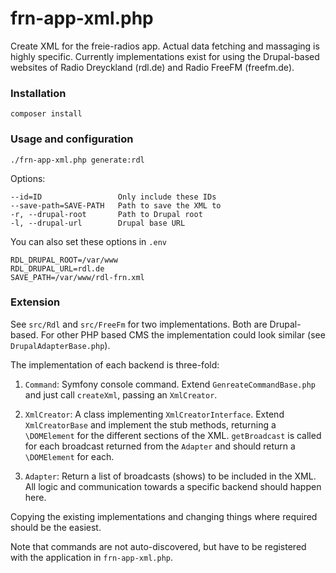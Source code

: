 # frn-app-xml.php

Create XML for the freie-radios app. Actual data fetching and massaging is highly specific. Currently implementations exist for using the Drupal-based websites of Radio Dreyckland (rdl.de) and Radio FreeFM (freefm.de).

### Installation

    composer install

### Usage and configuration

    ./frn-app-xml.php generate:rdl
    
Options:

    --id=ID                 Only include these IDs 
    --save-path=SAVE-PATH   Path to save the XML to
    -r, --drupal-root       Path to Drupal root 
    -l, --drupal-url        Drupal base URL
   

You can also set these options in `.env`

    RDL_DRUPAL_ROOT=/var/www
    RDL_DRUPAL_URL=rdl.de
    SAVE_PATH=/var/www/rdl-frn.xml
    
### Extension

See `src/Rdl` and `src/FreeFm` for two implementations. Both are Drupal-based. For other PHP based CMS the implementation could look similar (see `DrupalAdapterBase.php`).

The implementation of each backend is three-fold:

1) `Command`: Symfony console command. Extend `GenreateCommandBase.php` and just call `createXml`, passing an `XmlCreator`.

2) `XmlCreator`: A class implementing `XmlCreatorInterface`. Extend `XmlCreatorBase` and implement the stub methods, returning a `\DOMElement` for the different sections of the XML. `getBroadcast` is called for each broadcast returned from the `Adapter` and should return a `\DOMElement` for each.

3) `Adapter`: Return a list of broadcasts (shows) to be included in the XML. All logic and communication towards a specific backend should happen here.

Copying the existing implementations and changing things where required should be the easiest.

Note that commands are not auto-discovered, but have to be registered with the application in `frn-app-xml.php`.